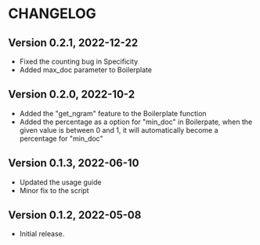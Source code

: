 # CHANGELOG
## Version 0.2.1, 2022-12-22
- Fixed the counting bug in Specificity 
- Added max_doc parameter to Boilerplate

## Version 0.2.0, 2022-10-2

- Added the "get_ngram" feature to the Boilerplate function
- Added the percentage as a option for "min_doc" in Boilerpate, when the given value is between 0 and 1, it will automatically become a percentage for "min_doc"

## Version 0.1.3, 2022-06-10

- Updated the usage guide
- Minor fix to the script


## Version 0.1.2, 2022-05-08

- Initial release.
